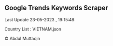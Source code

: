 

## Google Trends Keywords Scraper 
 
Last Update 23-05-2023 , 19:15:48

Country List :
VIETNAM.json



© Abdul Muttaqin 
